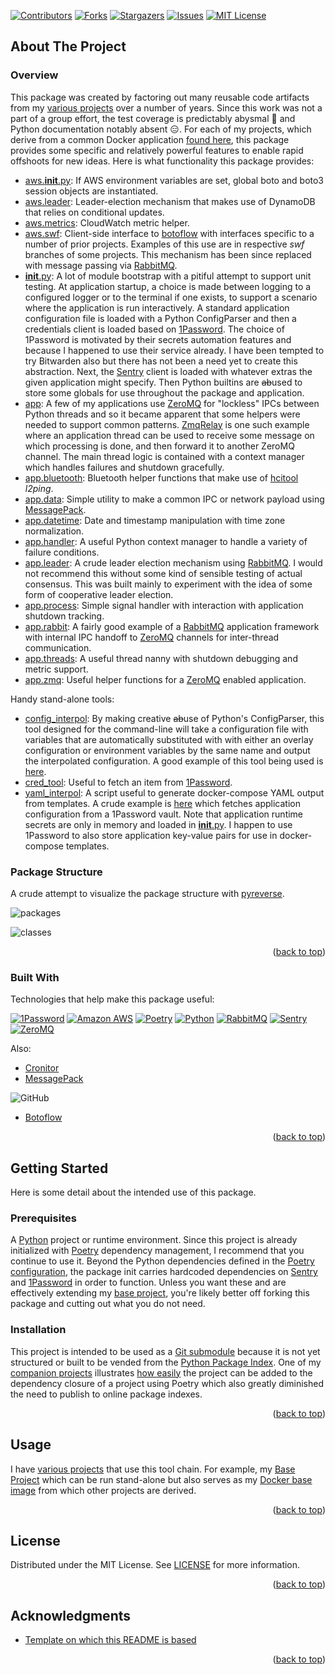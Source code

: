 <a name="readme-top"></a>

[![Contributors][contributors-shield]][contributors-url]
[![Forks][forks-shield]][forks-url]
[![Stargazers][stars-shield]][stars-url]
[![Issues][issues-shield]][issues-url]
[![MIT License][license-shield]][license-url]

## About The Project

### Overview

This package was created by factoring out many reusable code artifacts from my [various projects][tailucas-url] over a number of years. Since this work was not a part of a group effort, the test coverage is predictably abysmal :raised_eyebrow: and Python documentation notably absent :expressionless:. For each of my projects, which derive from a common Docker application [found here][baseapp-url], this package provides some specific and relatively powerful features to enable rapid offshoots for new ideas. Here is what functionality this package provides:

* [aws.__init__.py](https://github.com/tailucas/pylib/blob/master/pylib/aws/__init__.py): If AWS environment variables are set, global boto and boto3 session objects are instantiated.
* [aws.leader](https://github.com/tailucas/pylib/blob/master/pylib/aws/leader.py): Leader-election mechanism that makes use of DynamoDB that relies on conditional updates.
* [aws.metrics](https://github.com/tailucas/pylib/blob/master/pylib/aws/metrics.py): CloudWatch metric helper.
* [aws.swf](https://github.com/tailucas/pylib/blob/master/pylib/aws/swf.py): Client-side interface to [botoflow][botoflow-url] with interfaces specific to a number of prior projects. Examples of this use are in respective *swf* branches of some projects. This mechanism has been since replaced with message passing via [RabbitMQ][rabbit-url].
* [__init__.py](https://github.com/tailucas/pylib/blob/master/pylib/__init__.py): A lot of module bootstrap with a pitiful attempt to support unit testing. At application startup, a choice is made between logging to a configured logger or to the terminal if one exists, to support a scenario where the application is run interactively. A standard application configuration file is loaded with a Python ConfigParser and then a credentials client is loaded based on [1Password][1p-url]. The choice of 1Password is motivated by their secrets automation features and because I happened to use their service already. I have been tempted to try Bitwarden also but there has not been a need yet to create this abstraction. Next, the [Sentry][sentry-url] client is loaded with whatever extras the given application might specify. Then Python builtins are ~~ab~~used to store some globals for use throughout the package and application.
* [app](https://github.com/tailucas/pylib/blob/master/pylib/app.py): A few of my applications use [ZeroMQ][zmq-url] for "lockless" IPCs between Python threads and so it became apparent that some helpers were needed to support common patterns. [ZmqRelay](https://github.com/tailucas/pylib/blob/a950b0f5fd9e539899e046bbcf5dbad4a02a1347/pylib/app.py#LL26C7-L26C15) is one such example where an application thread can be used to receive some message on which processing is done, and then forward it to another ZeroMQ channel. The main thread logic is contained with a context manager which handles failures and shutdown gracefully.
* [app.bluetooth](https://github.com/tailucas/pylib/blob/master/pylib/bluetooth.py): Bluetooth helper functions that make use of [hcitool](https://linux.die.net/man/1/hcitool) *l2ping*.
* [app.data](https://github.com/tailucas/pylib/blob/master/pylib/data.py): Simple utility to make a common IPC or network payload using [MessagePack][msgpack-url].
* [app.datetime](https://github.com/tailucas/pylib/blob/master/pylib/datetime.py): Date and timestamp manipulation with time zone normalization.
* [app.handler](https://github.com/tailucas/pylib/blob/a950b0f5fd9e539899e046bbcf5dbad4a02a1347/pylib/handler.py#L16): A useful Python context manager to handle a variety of failure conditions.
* [app.leader](https://github.com/tailucas/pylib/blob/master/pylib/leader.py): A crude leader election mechanism using [RabbitMQ][rabbit-url]. I would not recommend this without some kind of sensible testing of actual consensus. This was built mainly to experiment with the idea of some form of cooperative leader election.
* [app.process](https://github.com/tailucas/pylib/blob/master/pylib/process.py): Simple signal handler with interaction with application shutdown tracking.
* [app.rabbit](https://github.com/tailucas/pylib/blob/master/pylib/rabbit.py): A fairly good example of a [RabbitMQ][rabbit-url] application framework with internal IPC handoff to [ZeroMQ][zmq-url] channels for inter-thread communication.
* [app.threads](https://github.com/tailucas/pylib/blob/master/pylib/threads.py): A useful thread nanny with shutdown debugging and metric support.
* [app.zmq](https://github.com/tailucas/pylib/blob/master/pylib/zmq.py): Useful helper functions for a [ZeroMQ][zmq-url] enabled application.

Handy stand-alone tools:

* [config_interpol](https://github.com/tailucas/pylib/blob/master/config_interpol): By making creative ~~ab~~use of Python's ConfigParser, this tool designed for the command-line will take a configuration file with variables that are automatically substituted with with either an overlay configuration or environment variables by the same name and output the interpolated configuration. A good example of this tool being used is [here](https://github.com/tailucas/base-app/blob/723bbef3a4f5380d722dae52bcb52537b4e44bc1/base_entrypoint.sh#L5).
* [cred_tool](https://github.com/tailucas/pylib/blob/master/cred_tool): Useful to fetch an item from [1Password][1p-url].
* [yaml_interpol](https://github.com/tailucas/pylib/blob/master/yaml_interpol): A script useful to generate docker-compose YAML output from templates. A crude example is [here](https://github.com/tailucas/base-app/blob/723bbef3a4f5380d722dae52bcb52537b4e44bc1/Makefile#LL21C47-L21C47) which fetches application configuration from a 1Password vault. Note that application runtime secrets are only in memory and loaded in [__init__.py](https://github.com/tailucas/pylib/blob/master/pylib/__init__.py). I happen to use 1Password to also store application key-value pairs for use in docker-compose templates.

### Package Structure

A crude attempt to visualize the package structure with [pyreverse](https://pypi.org/project/pyreverse/).

![packages](/../../../../tailucas.github.io/blob/main/assets/pylib/packages.png)

![classes](/../../../../tailucas.github.io/blob/main/assets/pylib/comms_classes.png)

<p align="right">(<a href="#readme-top">back to top</a>)</p>

### Built With

Technologies that help make this package useful:

[![1Password][1p-shield]][1p-url]
[![Amazon AWS][aws-shield]][aws-url]
[![Poetry][poetry-shield]][poetry-url]
[![Python][python-shield]][python-url]
[![RabbitMQ][rabbit-shield]][rabbit-url]
[![Sentry][sentry-shield]][sentry-url]
[![ZeroMQ][zmq-shield]][zmq-url]

Also:

* [Cronitor][cronitor-url]
* [MessagePack][msgpack-url]

![GitHub](https://img.shields.io/static/v1?style=for-the-badge&message=GitHub&color=181717&logo=GitHub&logoColor=FFFFFF&label=)

* [Botoflow][botoflow-url]

<p align="right">(<a href="#readme-top">back to top</a>)</p>


<!-- GETTING STARTED -->
## Getting Started

Here is some detail about the intended use of this package.

### Prerequisites

A [Python][python-url] project or runtime environment. Since this project is already initialized with [Poetry][poetry-url] dependency management, I recommend that you continue to use it. Beyond the Python dependencies defined in the [Poetry configuration](pyproject.toml), the package init carries hardcoded dependencies on [Sentry][sentry-url] and [1Password][1p-url] in order to function. Unless you want these and are effectively extending my [base project][baseapp-url], you're likely better off forking this package and cutting out what you do not need.

### Installation

This project is intended to be used as a [Git submodule](https://git-scm.com/book/en/v2/Git-Tools-Submodules) because it is not yet structured or built to be vended from the [Python Package Index](https://pypi.org/). One of my [companion projects][baseapp-url] illustrates [how easily](https://github.com/tailucas/base-app/blob/723bbef3a4f5380d722dae52bcb52537b4e44bc1/pyproject.toml#L16) the project can be added to the dependency closure of a project using Poetry which also greatly diminished the need to publish to online package indexes.

<p align="right">(<a href="#readme-top">back to top</a>)</p>

<!-- USAGE EXAMPLES -->
## Usage

I have [various projects][tailucas-url] that use this tool chain. For example, my [Base Project](https://github.com/tailucas/base-app) which can be run stand-alone but also serves as my [Docker base image](https://hub.docker.com/repository/docker/tailucas/base-app/tags?page=1&ordering=last_updated) from which other projects are derived.

<p align="right">(<a href="#readme-top">back to top</a>)</p>


<!-- LICENSE -->
## License

Distributed under the MIT License. See [LICENSE](LICENSE) for more information.

<p align="right">(<a href="#readme-top">back to top</a>)</p>


<!-- ACKNOWLEDGMENTS -->
## Acknowledgments

* [Template on which this README is based](https://github.com/othneildrew/Best-README-Template)

<p align="right">(<a href="#readme-top">back to top</a>)</p>



<!-- MARKDOWN LINKS & IMAGES -->
<!-- https://www.markdownguide.org/basic-syntax/#reference-style-links -->
[contributors-shield]: https://img.shields.io/github/contributors/tailucas/pylib.svg?style=for-the-badge
[contributors-url]: https://github.com/tailucas/pylib/graphs/contributors
[forks-shield]: https://img.shields.io/github/forks/tailucas/pylib.svg?style=for-the-badge
[forks-url]: https://github.com/tailucas/pylib/network/members
[stars-shield]: https://img.shields.io/github/stars/tailucas/pylib.svg?style=for-the-badge
[stars-url]: https://github.com/tailucas/pylib/stargazers
[issues-shield]: https://img.shields.io/github/issues/tailucas/pylib.svg?style=for-the-badge
[issues-url]: https://github.com/tailucas/pylib/issues
[license-shield]: https://img.shields.io/github/license/tailucas/pylib.svg?style=for-the-badge
[license-url]: https://github.com/tailucas/pylib/blob/master/LICENSE

[baseapp-url]: https://github.com/tailucas/base-app
[tailucas-url]: https://github.com/tailucas

[1p-url]: https://developer.1password.com/docs/connect/
[1p-shield]: https://img.shields.io/static/v1?style=for-the-badge&message=1Password&color=0094F5&logo=1Password&logoColor=FFFFFF&label=
[aws-url]: https://aws.amazon.com/
[aws-shield]: https://img.shields.io/static/v1?style=for-the-badge&message=Amazon+AWS&color=232F3E&logo=Amazon+AWS&logoColor=FFFFFF&label=
[botoflow-url]: https://github.com/boto/botoflow
[cronitor-url]: https://cronitor.io/
[msgpack-url]: https://msgpack.org/
[poetry-url]: https://python-poetry.org/
[poetry-shield]: https://img.shields.io/static/v1?style=for-the-badge&message=Poetry&color=60A5FA&logo=Poetry&logoColor=FFFFFF&label=
[python-url]: https://www.python.org/
[python-shield]: https://img.shields.io/static/v1?style=for-the-badge&message=Python&color=3776AB&logo=Python&logoColor=FFFFFF&label=
[rabbit-url]: https://www.rabbitmq.com/
[rabbit-shield]: https://img.shields.io/static/v1?style=for-the-badge&message=RabbitMQ&color=FF6600&logo=RabbitMQ&logoColor=FFFFFF&label=
[sentry-url]: https://sentry.io/
[sentry-shield]: https://img.shields.io/static/v1?style=for-the-badge&message=Sentry&color=362D59&logo=Sentry&logoColor=FFFFFF&label=
[zmq-url]: https://zeromq.org/
[zmq-shield]: https://img.shields.io/static/v1?style=for-the-badge&message=ZeroMQ&color=DF0000&logo=ZeroMQ&logoColor=FFFFFF&label=
